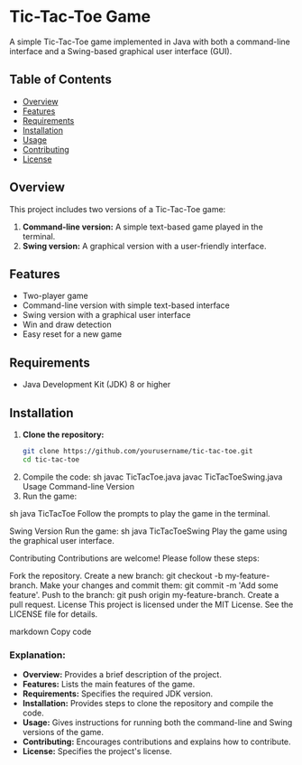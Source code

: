 # Tic-Tac-Toe Game

A simple Tic-Tac-Toe game implemented in Java with both a command-line interface and a Swing-based graphical user interface (GUI).

## Table of Contents

- [Overview](#overview)
- [Features](#features)
- [Requirements](#requirements)
- [Installation](#installation)
- [Usage](#usage)
- [Contributing](#contributing)
- [License](#license)

## Overview

This project includes two versions of a Tic-Tac-Toe game:
1. **Command-line version:** A simple text-based game played in the terminal.
2. **Swing version:** A graphical version with a user-friendly interface.

## Features

- Two-player game
- Command-line version with simple text-based interface
- Swing version with a graphical user interface
- Win and draw detection
- Easy reset for a new game

## Requirements

- Java Development Kit (JDK) 8 or higher

## Installation

1. **Clone the repository:**
   ```sh
   git clone https://github.com/yourusername/tic-tac-toe.git
   cd tic-tac-toe
2. Compile the code:
sh
javac TicTacToe.java
javac TicTacToeSwing.java
Usage
Command-line Version
1. Run the game:

sh
java TicTacToe
Follow the prompts to play the game in the terminal.

Swing Version
Run the game:
sh
java TicTacToeSwing
Play the game using the graphical user interface.

Contributing
Contributions are welcome! Please follow these steps:

Fork the repository.
Create a new branch: git checkout -b my-feature-branch.
Make your changes and commit them: git commit -m 'Add some feature'.
Push to the branch: git push origin my-feature-branch.
Create a pull request.
License
This project is licensed under the MIT License. See the LICENSE file for details.

markdown
Copy code

### Explanation:

- **Overview:** Provides a brief description of the project.
- **Features:** Lists the main features of the game.
- **Requirements:** Specifies the required JDK version.
- **Installation:** Provides steps to clone the repository and compile the code.
- **Usage:** Gives instructions for running both the command-line and Swing versions of the game.
- **Contributing:** Encourages contributions and explains how to contribute.
- **License:** Specifies the project's license.
